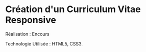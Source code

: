 # Création d'un Curriculum Vitae Responsive

Réalisation : Encours

Technologie Utilisée : HTML5, CSS3.
